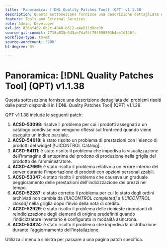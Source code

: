 ```yaml
---
title: 'Panoramica: [!DNL Quality Patches Tool] (QPT) v1.1.38'
description: Questa sottosezione fornisce una descrizione dettagliata dei problemi risolti dalle patch disponibili in  [!DNL Quality Patches Tool] (QPT) v1.1.38.
feature: Tools and External Services
role: Admin, Developer
exl-id: 826af462-8b2c-4048-b612-a4e811d8ce9b
source-git-commit: 7718a835e343ae7da9ff79f690503b4ee1d140fc
workflow-type: tm+mt
source-wordcount: '208'
ht-degree: 0%

---
```


# Panoramica: [!DNL Quality Patches Tool] (QPT) v1.1.38

Questa sottosezione fornisce una descrizione dettagliata dei problemi risolti dalle patch disponibili in [!DNL Quality Patches Tool] (QPT) v1.1.38.

QPT v1.1.38 include le seguenti patch:

1. **ACSD-53098**: risolve il problema per cui i prodotti assegnati a un catalogo condiviso non vengono riflessi sul front-end quando viene eseguito un indice parziale.
1. **ACSD-54018**: è stato risolto un problema di prestazioni con l&#39;elenco di prodotti del widget [!UICONTROL Catalog].
1. **ACSD-54111**: è stato risolto il problema che impediva la visualizzazione dell&#39;immagine di anteprima del prodotto di produzione nella griglia del prodotto dell&#39;amministratore.
1. **ACSD-47669**: è stato risolto il problema relativo a un errore interno del server durante l&#39;importazione di prodotti con opzioni personalizzabili.
1. **ACSD-53347**: è stato risolto il problema che causava un graduale peggioramento delle prestazioni dell&#39;indicizzazione dei prezzi nel tempo.
1. **ACSD-52287**: è stato corretto il problema per cui lo stato degli ordini archiviati non cambia da *[!UICONTROL completed]* a *[!UICONTROL closed]* nella griglia dopo l&#39;invio della nota di credito.
1. **ACSD-52929**: è stato risolto il problema delle richieste ridondanti di reindicizzazione degli elementi di origine predefiniti quando l&#39;indicizzatore inventario è configurato in modalità asincrona.
1. **ACSD-53824**: è stato risolto il problema che impediva la distribuzione durante l&#39;aggiornamento dell&#39;installazione.

Utilizza il menu a sinistra per passare a una pagina patch specifica.
